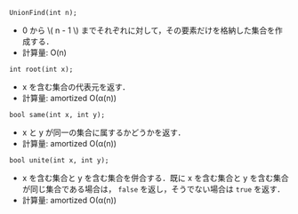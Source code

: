 ```
UnionFind(int n);
```
- 0 から \\( n - 1 \\) までそれぞれに対して，その要素だけを格納した集合を作成する．
- 計算量: O(n)

```
int root(int x);
```
- x を含む集合の代表元を返す．
- 計算量: amortized O(α(n))

```
bool same(int x, int y);
```
- x と y が同一の集合に属するかどうかを返す．
- 計算量: amortized O(α(n))

```
bool unite(int x, int y);
```
- x を含む集合と y を含む集合を併合する．既に x を含む集合と y を含む集合が同じ集合である場合は， `false` を返し，そうでない場合は `true` を返す．
- 計算量: amortized O(α(n))
